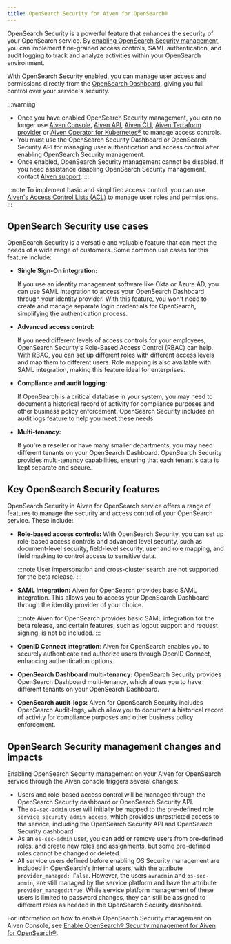 ```yaml
---
title: OpenSearch Security for Aiven for OpenSearch®
---
```


OpenSearch Security is a powerful feature that enhances the security of
your OpenSearch service. By
[enabling OpenSearch Security management](/docs/products/opensearch/howto/enable-opensearch-security), you can implement fine-grained access controls, SAML
authentication, and audit logging to track and analyze activities within
your OpenSearch environment.

With OpenSearch Security enabled, you can manage user access and
permissions directly from the
[OpenSearch Dashboard](/docs/products/opensearch/dashboards), giving you full control over your service's security.

:::warning
-   Once you have enabled OpenSearch Security management, you can no
    longer use [Aiven Console](https://console.aiven.io/), [Aiven
    API](https://api.aiven.io/doc/),
    [Aiven CLI](/docs/tools/cli),
    [Aiven Terraform provider](/docs/tools/terraform) or
    [Aiven Operator for Kubernetes®](/docs/tools/kubernetes) to manage access controls.
-   You must use the OpenSearch Security Dashboard or OpenSearch
    Security API for managing user authentication and access control
    after enabling OpenSearch Security management.
-   Once enabled, OpenSearch Security management cannot be disabled. If
    you need assistance disabling OpenSearch Security management,
    contact [Aiven support](https://aiven.io/support-services).
:::

:::note
To implement basic and simplified access control, you can use
[Aiven's Access Control Lists (ACL)](/docs/products/opensearch/howto/control_access_to_content) to manage user roles and permissions.
:::

## OpenSearch Security use cases

OpenSearch Security is a versatile and valuable feature that can meet
the needs of a wide range of customers. Some common use cases for this
feature include:

-   **Single Sign-On integration:**

    If you use an identity management software like Okta or Azure AD,
    you can use SAML integration to access your OpenSearch Dashboard
    through your identity provider. With this feature, you won't need
    to create and manage separate login credentials for OpenSearch,
    simplifying the authentication process.

-   **Advanced access control:**

    If you need different levels of access controls for your employees,
    OpenSearch Security's Role-Based Access Control (RBAC) can help.
    With RBAC, you can set up different roles with different access
    levels and map them to different users. Role mapping is also
    available with SAML integration, making this feature ideal for
    enterprises.

-   **Compliance and audit logging:**

    If OpenSearch is a critical database in your system, you may need to
    document a historical record of activity for compliance purposes and
    other business policy enforcement. OpenSearch Security includes an
    audit logs feature to help you meet these needs.

-   **Multi-tenancy:**

    If you're a reseller or have many smaller departments, you may need
    different tenants on your OpenSearch Dashboard. OpenSearch Security
    provides multi-tenancy capabilities, ensuring that each tenant's
    data is kept separate and secure.

## Key OpenSearch Security features

OpenSearch Security in Aiven for OpenSearch service offers a range of
features to manage the security and access control of your OpenSearch
service. These include:

-   **Role-based access controls:** With OpenSearch Security, you can
    set up role-based access controls and advanced level security, such
    as document-level security, field-level security, user and role
    mapping, and field masking to control access to sensitive data.

    :::note
    User impersonation and cross-cluster search are not supported for
    the beta release.
    :::

-   **SAML integration:** Aiven for OpenSearch provides basic SAML
    integration. This allows you to access your OpenSearch Dashboard
    through the identity provider of your choice.

    :::note
    Aiven for OpenSearch provides basic SAML integration for the beta
    release, and certain features, such as logout support and request
    signing, is not be included.
    :::

-   **OpenID Connect integration**: Aiven for OpenSearch enables you to
    securely authenticate and authorize users through OpenID Connect,
    enhancing authentication options.

-   **OpenSearch Dashboard multi-tenancy:** OpenSearch Security provides
    OpenSearch Dashboard multi-tenancy, which allows you to have
    different tenants on your OpenSearch Dashboard.

-   **OpenSearch audit-logs:** Aiven for OpenSearch Security includes
    OpenSearch Audit-logs, which allow you to document a historical
    record of activity for compliance purposes and other business policy
    enforcement.

## OpenSearch Security management changes and impacts

Enabling OpenSearch Security management on your Aiven for OpenSearch
service through the Aiven console triggers several changes:

-   Users and role-based access control will be managed through the
    OpenSearch Security dashboard or OpenSearch Security API.
-   The `os-sec-admin` user will initially be mapped to the pre-defined
    role `service_security_admin_access`, which provides unrestricted
    access to the service, including the OpenSearch Security API and
    OpenSearch Security dashboard.
-   As an `os-sec-admin` user, you can add or remove users from
    pre-defined roles, and create new roles and assignments, but some
    pre-defined roles cannot be changed or deleted.
-   All service users defined before enabling OS Security management are
    included in OpenSearch's internal users, with the attribute
    `provider_managed: False`. However, the users `avnadmin` and
    `os-sec-admin`, are still managed by the service platform and have
    the attribute `provider_managed:true`. While service platform
    management of these users is limited to password changes, they can
    still be assigned to different roles as needed in the OpenSearch
    Security dashboard.

For information on how to enable OpenSearch Security management on Aiven
Console, see
[Enable OpenSearch® Security management for Aiven for OpenSearch®](/docs/products/opensearch/howto/enable-opensearch-security).
